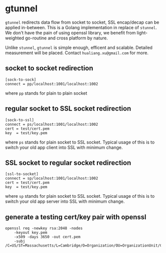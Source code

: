 # gtunnel
`gtunnel` redirects data flow from socket to socket, SSL encap/decap can be applied in-between. This is a Golang implementation in replace of `stunnel`. We don't have the pain of using openssl library, we benefit from light-weighted go-routine and cross platform by nature.

Unlike `stunnel`, `gtunnel` is simple enough, efficent and scalable. Detailed measurement will be placed. Contact `hualiang.xu@gmail.com` for more.

## socket to socket redirection
```
[sock-to-sock]
connect = pp/localhost:1001/localhost:1002
```
where `pp` stands for plain to plain socket

## regular socket to SSL socket redirection
```
[sock-to-ssl]
connect = ps/localhost:1001/localhost:1002
cert = test/cert.pem
key  = test/key.pem
```
where `ps` stands for plain socket to SSL socket. Typical usage of this is to switch your old app client into SSL with minimum change.

## SSL socket to regular socket redirection
```
[ssl-to-socket]
connect = sp/localhost:1001/localhost:1002
cert = test/cert.pem
key  = test/key.pem
```
where `sp` stands for plain socket to SSL socket. Typical usage of this is to switch your old app server into SSL with minimum change.

## generate a testing cert/key pair with openssl
```
openssl req -newkey rsa:2048 -nodes
	-keyout key.pem
	-x509 -days 3650 -out cert.pem
	-subj /C=US/ST=Massachusetts/L=Cambridge/O=Organization/OU=OrganizationUnit/CN=CommonName
```
